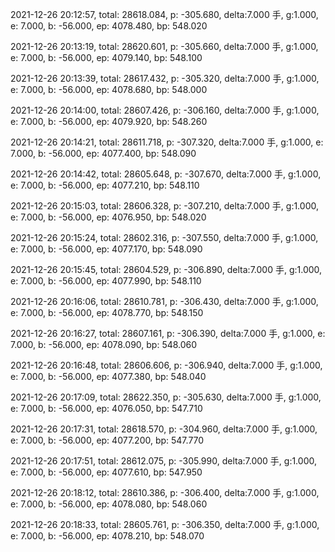 2021-12-26 20:12:57, total: 28618.084, p: -305.680, delta:7.000 手, g:1.000, e: 7.000, b: -56.000, ep: 4078.480, bp: 548.020

2021-12-26 20:13:19, total: 28620.601, p: -305.660, delta:7.000 手, g:1.000, e: 7.000, b: -56.000, ep: 4079.140, bp: 548.100

2021-12-26 20:13:39, total: 28617.432, p: -305.320, delta:7.000 手, g:1.000, e: 7.000, b: -56.000, ep: 4078.680, bp: 548.000

2021-12-26 20:14:00, total: 28607.426, p: -306.160, delta:7.000 手, g:1.000, e: 7.000, b: -56.000, ep: 4079.920, bp: 548.260

2021-12-26 20:14:21, total: 28611.718, p: -307.320, delta:7.000 手, g:1.000, e: 7.000, b: -56.000, ep: 4077.400, bp: 548.090

2021-12-26 20:14:42, total: 28605.648, p: -307.670, delta:7.000 手, g:1.000, e: 7.000, b: -56.000, ep: 4077.210, bp: 548.110

2021-12-26 20:15:03, total: 28606.328, p: -307.210, delta:7.000 手, g:1.000, e: 7.000, b: -56.000, ep: 4076.950, bp: 548.020

2021-12-26 20:15:24, total: 28602.316, p: -307.550, delta:7.000 手, g:1.000, e: 7.000, b: -56.000, ep: 4077.170, bp: 548.090

2021-12-26 20:15:45, total: 28604.529, p: -306.890, delta:7.000 手, g:1.000, e: 7.000, b: -56.000, ep: 4077.990, bp: 548.110

2021-12-26 20:16:06, total: 28610.781, p: -306.430, delta:7.000 手, g:1.000, e: 7.000, b: -56.000, ep: 4078.770, bp: 548.150

2021-12-26 20:16:27, total: 28607.161, p: -306.390, delta:7.000 手, g:1.000, e: 7.000, b: -56.000, ep: 4078.090, bp: 548.060

2021-12-26 20:16:48, total: 28606.606, p: -306.940, delta:7.000 手, g:1.000, e: 7.000, b: -56.000, ep: 4077.380, bp: 548.040

2021-12-26 20:17:09, total: 28622.350, p: -305.630, delta:7.000 手, g:1.000, e: 7.000, b: -56.000, ep: 4076.050, bp: 547.710

2021-12-26 20:17:31, total: 28618.570, p: -304.960, delta:7.000 手, g:1.000, e: 7.000, b: -56.000, ep: 4077.200, bp: 547.770

2021-12-26 20:17:51, total: 28612.075, p: -305.990, delta:7.000 手, g:1.000, e: 7.000, b: -56.000, ep: 4077.610, bp: 547.950

2021-12-26 20:18:12, total: 28610.386, p: -306.400, delta:7.000 手, g:1.000, e: 7.000, b: -56.000, ep: 4078.080, bp: 548.060

2021-12-26 20:18:33, total: 28605.761, p: -306.350, delta:7.000 手, g:1.000, e: 7.000, b: -56.000, ep: 4078.210, bp: 548.070